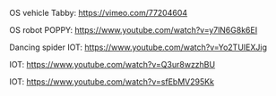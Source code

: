OS vehicle Tabby: https://vimeo.com/77204604 

OS robot POPPY: https://www.youtube.com/watch?v=y7lN6G8k6EI

Dancing spider IOT: https://www.youtube.com/watch?v=Yo2TUIEXJig

IOT: https://www.youtube.com/watch?v=Q3ur8wzzhBU

IOT: https://www.youtube.com/watch?v=sfEbMV295Kk